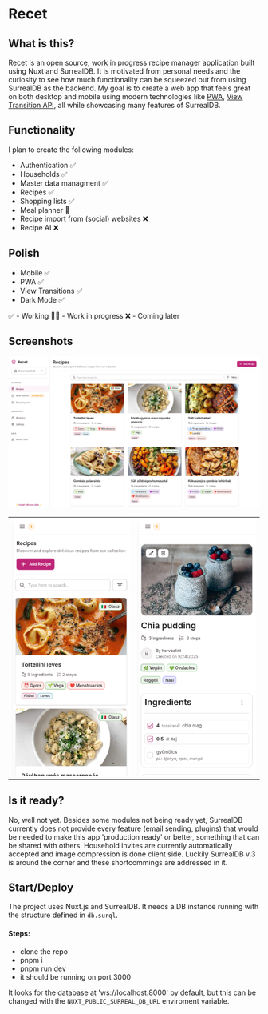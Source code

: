 # Recet

## What is this?
Recet is an open source, work in progress recipe manager application built using Nuxt and SurrealDB. It is motivated from personal needs and the curiosity to see how much functionality can be squeezed out from using SurrealDB as the backend. My goal is to create a web app that feels great on both desktop and mobile using modern technologies like [PWA](https://web.dev/learn/pwa/progressive-web-apps/), [View Transition API](https://developer.mozilla.org/en-US/docs/Web/API/View_Transition_API), all while showcasing many features of SurrealDB.

## Functionality
I plan to create the following modules:
- Authentication ✅
- Households ✅
- Master data managment ✅
- Recipes ✅
- Shopping lists ✅
- Meal planner 👷
- Recipe import from (social) websites ❌
- Recipe AI ❌

## Polish
- Mobile ✅
- PWA ✅
- View Transitions ✅
- Dark Mode ✅

✅ - Working
👷‍♀️ - Work in progress
❌ - Coming later

## Screenshots
![A screenshot showing the recipes page](/public/screenshots/recipes-desktop.png?raw=true "The reipces page")

 | | |
 |---------|---------|
 | ![A screenshot showing the recipes page](/public/screenshots/recipes-mobile.png?raw=true "The reipces page") | ![A screenshot showing the recipes page](/public/screenshots/recipe-mobile.png?raw=true "The reipces page") |

## Is it ready?
No, well not yet. Besides some modules not being ready yet, SurrealDB currently does not provide every feature (email sending, plugins) that would be needed to make this app 'production ready' or better, something that can be shared with others. Household invites are currently automatically accepted and image compression is done client side.
Luckily SurrealDB v.3 is around the corner and these shortcommings are addressed in it.

## Start/Deploy
The project uses Nuxt.js and SurrealDB. It needs a DB instance running with the structure defined in `db.surql`.

#### Steps:
- clone the repo
- pnpm i
- pnpm run dev
- it should be running on port 3000

It looks for the database at 'ws://localhost:8000' by default, but this can be changed with the `NUXT_PUBLIC_SURREAL_DB_URL` enviroment variable.
